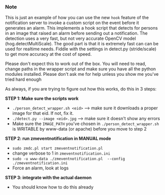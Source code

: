 ### Note

This is just an example of how you can use the new `hook` feature of the notification server
to invoke a custom script on the event before it generates an alarm. This implements a hook script that detects
for persons in an image that raised an alarm before sending out a notification. The detection uses a very fast, but
not very accurate OpenCV model (hog.detectMultiScale). The good part is that it is extremely fast can can be used
for realtime needs. Fiddle with the settings in detect.py (stride/scale) to get more accuracy at the cost of speed.

Please don't expect this to work out of the box. You will need to read, change paths in the wrapper script
and make sure you have all the python modules installed. Please don't ask me for help unless you show me
you've tried hard enough

As always, if you are trying to figure out how this works, do this in 3 steps:

**STEP 1: Make sure the scripts work**
- `./person_detect_wrapper.sh <eid>` --> make sure it downloads a proper image for that eid. If not, fix it.
- `./detect.py --image <eid>.jpg` --> make sure it doesn't show any errors
- Make sure the `IMAGE_PATH` you've chosen in `./person_detect_wrapper.sh` is WRITABLE by www-data (or apache) before you move to step 2

**STEP 2: run zmeventnotification in MANUAL mode**

* `sudo zmdc.pl start zmeventnotification.pl`
*  change verbose to 1 in `zmeventnotification.ini`
*  `sudo -u www-data ./zmeventnotification.pl  --config ./zmeventnotification.ini`
*  Force an alarm, look at logs

**STEP 3: integrate with the actual daemon**

* You should know how to do this already
